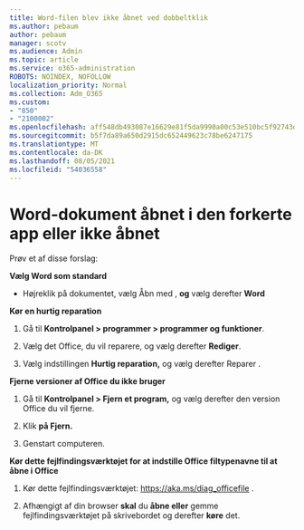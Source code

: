 ```yaml
---
title: Word-filen blev ikke åbnet ved dobbeltklik
ms.author: pebaum
author: pebaum
manager: scotv
ms.audience: Admin
ms.topic: article
ms.service: o365-administration
ROBOTS: NOINDEX, NOFOLLOW
localization_priority: Normal
ms.collection: Adm_O365
ms.custom:
- "850"
- "2100002"
ms.openlocfilehash: aff548db493087e16629e81f5da9990a00c53e510bc5f92743dee393956d9c1c
ms.sourcegitcommit: b5f7da89a650d2915dc652449623c78be6247175
ms.translationtype: MT
ms.contentlocale: da-DK
ms.lasthandoff: 08/05/2021
ms.locfileid: "54036558"
---
```

# <a name="word-document-opened-in-the-wrong-app-or-didnt-open"></a>Word-dokument åbnet i den forkerte app eller ikke åbnet

Prøv et af disse forslag:

**Vælg Word som standard**

- Højreklik på dokumentet, vælg Åbn med , **og** vælg derefter **Word**

**Kør en hurtig reparation**

1. Gå til **Kontrolpanel > programmer > programmer og funktioner**.

2. Vælg det Office, du vil reparere, og vælg derefter **Rediger**.

3. Vælg indstillingen **Hurtig reparation,** og vælg derefter Reparer . 

**Fjerne versioner af Office du ikke bruger**

1. Gå til **Kontrolpanel > Fjern et program,** og vælg derefter den version Office du vil fjerne.

2. Klik **på Fjern.**

3. Genstart computeren.

**Kør dette fejlfindingsværktøjet for at indstille Office filtypenavne til at åbne i Office**

1. Kør dette fejlfindingsværktøjet: https://aka.ms/diag_officefile .

2. Afhængigt af din browser **skal** du **åbne eller** gemme fejlfindingsværktøjet på skrivebordet og derefter **køre** det.
